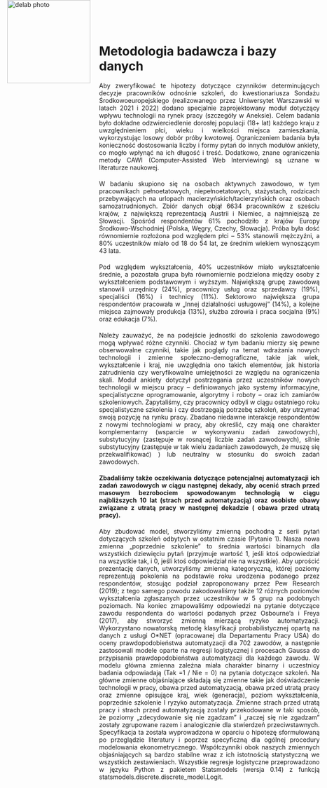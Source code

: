 <div style="position: absolute; top: 0; left: 1.3em; width: 190px; height: 190px; overflow: hidden;">
    <img src="/genai_site/assets/logo2.png" alt="delab photo" style="width: 100%; height: 100%; object-fit: contain; display: block;">
</div>

<h1 style="margin-top: 50px;"> Metodologia badawcza i bazy danych </h1>

<div style="text-align: justify; margin-bottom: 20px;">
Aby zweryfikować te hipotezy dotyczące czynników determinujących decyzje pracowników odnośnie szkoleń, do kwestionariusza Sondażu Środkowoeuropejskiego (realizowanego przez Uniwersytet Warszawski w latach 2021 i 2022) dodano specjalnie zaprojektowany moduł dotyczący wpływu technologii na rynek pracy (szczegóły w Aneksie). Celem badania było dokładne odzwierciedlenie dorosłej populacji (18+ lat) każdego kraju z uwzględnieniem płci, wieku i wielkości miejsca zamieszkania, wykorzystując losowy dobór próby kwotowej. Ograniczeniem badania była konieczność dostosowania liczby i formy pytań do innych modułów ankiety, co mogło wpłynąć na ich długość i treść. Dodatkowo, znane ograniczenia metody CAWI (Computer-Assisted Web Interviewing) są uznane w literaturze naukowej.
</div>

<div style="text-align: justify; margin-bottom: 20px;">
W badaniu skupiono się na osobach aktywnych zawodowo, w tym pracownikach pełnoetatowych, niepełnoetatowych, stażystach, rodzicach przebywających na urlopach macierzyńskich/tacierzyńskich oraz osobach samozatrudnionych. Zbiór danych objął 6634 pracowników z sześciu krajów, z największą reprezentacją Austrii i Niemiec, a najmniejszą ze Słowacji. Spośród respondentów 61% pochodziło z krajów Europy Środkowo-Wschodniej (Polska, Węgry, Czechy, Słowacja). Próba była dość równomiernie rozłożona pod względem płci – 53% stanowili mężczyźni, a 80% uczestników miało od 18 do 54 lat, ze średnim wiekiem wynoszącym 43 lata.
</div>

<div style="text-align: justify; margin-bottom: 20px;">
Pod względem wykształcenia, 40% uczestników miało wykształcenie średnie, a pozostała grupa była równomiernie podzielona między osoby z wykształceniem podstawowym i wyższym. Największą grupę zawodową stanowili urzędnicy (24%), pracownicy usług oraz sprzedawcy (19%), specjaliści (16%) i technicy (11%). Sektorowo największa grupa respondentów pracowała w „Innej działalności usługowej” (14%), a kolejne miejsca zajmowały produkcja (13%), służba zdrowia i praca socjalna (9%) oraz edukacja (7%).
</div>

<div style="text-align: justify; margin-bottom: 20px;">
Należy zauważyć, że na podejście jednostki do szkolenia zawodowego mogą wpływać różne czynniki. Chociaż w tym badaniu mierzy się pewne obserwowalne czynniki, takie jak poglądy na temat wdrażania nowych technologii i zmienne społeczno-demograficzne, takie jak wiek, wykształcenie i kraj, nie uwzględnia ono takich elementów, jak historia zatrudnienia czy weryfikowalne umiejętności ze względu na ograniczenia skali. Moduł ankiety dotyczył postrzegania przez uczestników nowych technologii w miejscu pracy – definiowanych jako systemy informacyjne, specjalistyczne oprogramowanie, algorytmy i roboty – oraz ich zamiarów szkoleniowych. Zapytaliśmy, czy pracownicy odbyli w ciągu ostatniego roku specjalistyczne szkolenia i czy dostrzegają potrzebę szkoleń, aby utrzymać swoją pozycję na rynku pracy. Zbadano niedawne interakcje respondentów z nowymi technologiami w pracy, aby określić, czy mają one charakter komplementarny (wsparcie w wykonywaniu zadań zawodowych), substytucyjny (zastępuje w rosnącej liczbie zadań zawodowych), silnie substytucyjny (zastępuje w tak wielu zadaniach zawodowych, że muszę się przekwalifikować) ) lub neutralny w stosunku do swoich zadań zawodowych. 
</div>

<div style="text-align: justify; margin-bottom: 20px;"><b>
Zbadaliśmy także oczekiwania dotyczące potencjalnej automatyzacji ich zadań zawodowych w ciągu następnej dekady, aby ocenić strach przed masowym bezrobociem spowodowanym technologią w ciągu najbliższych 10 lat (strach przed automatyzacją) oraz osobiste obawy związane z utratą pracy w następnej dekadzie ( obawa przed utratą pracy). </b>
</div>

<div style="text-align: justify; margin-bottom: 20px;">
Aby zbudować model, stworzyliśmy zmienną pochodną z serii pytań dotyczących szkoleń odbytych w ostatnim czasie (Pytanie 1). Nasza nowa zmienna „poprzednie szkolenie” to średnia wartości binarnych dla wszystkich dziewięciu pytań (przyjmuje wartość 1, jeśli ktoś odpowiedział na wszystkie tak, i 0, jeśli ktoś odpowiedział nie na wszystkie). Aby uprościć prezentację danych, utworzyliśmy zmienną kategoryczną, której poziomy reprezentują pokolenia na podstawie roku urodzenia podanego przez respondentów, stosując podział zaproponowany przez Pew Research (2019); z tego samego powodu zakodowaliśmy także 12 różnych poziomów wykształcenia zgłaszanych przez uczestników w 5 grup na podobnych poziomach. Na koniec zmapowaliśmy odpowiedzi na pytanie dotyczące zawodu respondenta do wartości podanych przez Osbourne’a i Freya (2017), aby stworzyć zmienną mierzącą ryzyko automatyzacji. Wykorzystano nowatorską metodę klasyfikacji probabilistycznej opartą na danych z usługi O*NET (opracowanej dla Departamentu Pracy USA) do oceny prawdopodobieństwa automatyzacji dla 702 zawodów, a następnie zastosowali modele oparte na regresji logistycznej i procesach Gaussa do przypisania prawdopodobieństwa automatyzacji dla każdego zawodu. W modelu główna zmienna zależna miała charakter binarny i uczestnicy badania odpowiadają (Tak =1 / Nie = 0) na pytania dotyczące szkoleń. Na główne zmienne objaśniające składają się zmienne takie jak doświadczenie technologii w pracy, obawa przed automatyzacją, obawa przed utratą pracy oraz zmienne opisujące kraj, wiek (generacja), poziom wykształcenia, poprzednie szkolenie I ryzyko automatyzacja. Zmienne strach przed utratą pracy i strach przed automatyzacją zostały przekodowane w taki sposób, że poziomy „zdecydowanie się nie zgadzam” i „raczej się nie zgadzam” zostały zgrupowane razem i analogicznie dla stwierdzeń przeciwstawnych. Specyfikacja ta została wyprowadzona w oparciu o hipotezę sformułowaną po przeglądzie literatury i poprzez specyficzną dla ogólnej procedury modelowania ekonometrycznego. Współczynniki obok naszych zmiennych objaśniających są bardzo stabilne wraz z ich istotnością statystyczną we wszystkich zestawieniach.   Wszystkie regresje logistyczne przeprowadzono w języku Python z pakietem Statsmodels (wersja 0.14) z funkcją statsmodels.discrete.discrete_model.Logit.

</div>